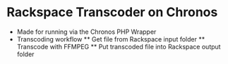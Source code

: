 Rackspace Transcoder on Chronos
============

* Made for running via the Chronos PHP Wrapper
* Transcoding workflow
** Get file from Rackspace input folder
** Transcode with FFMPEG
** Put transcoded file into Rackspace output folder
